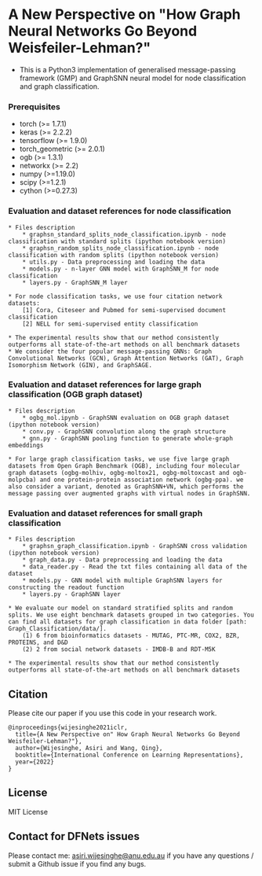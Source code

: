 # A New Perspective on "How Graph Neural Networks Go Beyond Weisfeiler-Lehman?"

* This is a Python3 implementation of generalised message-passing framework (GMP) and GraphSNN neural model for node classification and graph classification.

### Prerequisites

* torch (>= 1.7.1)
* keras (>= 2.2.2)
* tensorflow (>= 1.9.0)
* torch_geometric (>= 2.0.1)
* ogb (>= 1.3.1)
* networkx (>= 2.2)
* numpy (>=1.19.0)
* scipy (>=1.2.1)
* cython (>=0.27.3)

### Evaluation and dataset references for node classification

	* Files description
		* graphsn_standard_splits_node_classification.ipynb - node classification with standard splits (ipython notebook version)
		* graphsn_random_splits_node_classification.ipynb - node classification with random splits (ipython notebook version)
		* utils.py - Data preprocessing and loading the data
		* models.py - n-layer GNN model with GraphSNN_M for node classification
		* layers.py - GraphSNN_M layer

	* For node classification tasks, we use four citation network datasets:
		[1] Cora, Citeseer and Pubmed for semi-supervised document classification
		[2] NELL for semi-supervised entity classification

	* The experimental results show that our method consistently outperforms all state-of-the-art methods on all benchmark datasets
	* We consider the four popular message-passing GNNs: Graph Convolutional Networks (GCN), Graph Attention Networks (GAT), Graph Isomorphism Network (GIN), and GraphSAGE.
    
### Evaluation and dataset references for large graph classification (OGB graph dataset)

	* Files description
		* ogbg_mol.ipynb - GraphSNN evaluation on OGB graph dataset (ipython notebook version)
		* conv.py - GraphSNN convolution along the graph structure
		* gnn.py - GraphSNN pooling function to generate whole-graph embeddings
        
	* For large graph classification tasks, we use five large graph datasets from Open Graph Benchmark (OGB), including four molecular graph datasets (ogbg-molhiv, ogbg-moltox21, ogbg-moltoxcast and ogb-molpcba) and one protein-protein association network (ogbg-ppa). we also consider a variant, denoted as GraphSNN+VN, which performs the message passing over augmented graphs with virtual nodes in GraphSNN.

### Evaluation and dataset references for small graph classification
    
	* Files description
		* graphsn_graph_classification.ipynb - GraphSNN cross validation (ipython notebook version)
		* graph_data.py - Data preprocessing and loading the data
		* data_reader.py - Read the txt files containing all data of the dataset
		* models.py - GNN model with multiple GraphSNN layers for constructing the readout function
		* layers.py - GraphSNN layer
        
	* We evaluate our model on standard stratified splits and random splits. We use eight benchmark datasets grouped in two categories. You can find all datasets for graph classification in data folder [path: Graph_Classification/data/].
		(1) 6 from bioinformatics datasets - MUTAG, PTC-MR, COX2, BZR, PROTEINS, and D&D
		(2) 2 from social network datasets - IMDB-B and RDT-M5K

	* The experimental results show that our method consistently outperforms all state-of-the-art methods on all benchmark datasets
	
## Citation

Please cite our paper if you use this code in your research work.

```
@inproceedings{wijesinghe2021iclr,
  title={A New Perspective on" How Graph Neural Networks Go Beyond Weisfeiler-Lehman?"},
  author={Wijesinghe, Asiri and Wang, Qing},
  booktitle={International Conference on Learning Representations},
  year={2022}
}
```

## License

MIT License

## Contact for DFNets issues
Please contact me: asiri.wijesinghe@anu.edu.au if you have any questions / submit a Github issue if you find any bugs.
